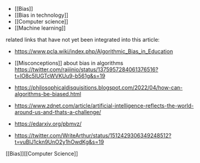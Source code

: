   - [[Bias]]
  - [[Bias in technology]]
  - [[Computer science]]
  - [[Machine learning]]

related links that have not yet been integrated into this article:

  - https://www.pcla.wiki/index.php/Algorithmic_Bias_in_Education

  - [[Misconceptions]] about bias in algorithms
    https://twitter.com/rajiinio/status/1375957284061376516?t=IO8c5IUGTcWVKUu9-b561g&s=19

  - https://philosophicaldisquisitions.blogspot.com/2022/04/how-can-algorithms-be-biased.html
  - https://www.zdnet.com/article/artificial-intelligence-reflects-the-world-around-us-and-thats-a-challenge/
  - https://edarxiv.org/pbmvz/

  - https://twitter.com/WriteArthur/status/1512429306349248512?t=vuBlJ1ckn9UnO2y1hOwdKg&s=19

[[Bias]][[Computer Science]]